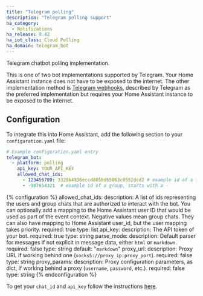 ```yaml
---
title: "Telegram polling"
description: "Telegram polling support"
ha_category:
  - Notifications
ha_release: 0.42
ha_iot_class: Cloud Polling
ha_domain: telegram_bot
---
```


Telegram chatbot polling implementation.

This is one of two bot implementations supported by Telegram. Your Home Assistant instance does not have to be exposed to the internet.
The other implementation method is [Telegram webhooks](/integrations/telegram_webhooks/), described by Telegram as the preferred implementation but requires your Home Assistant instance to be exposed to the internet.

## Configuration

To integrate this into Home Assistant, add the following section to your `configuration.yaml` file:

```yaml
# Example configuration.yaml entry
telegram_bot:
  - platform: polling
    api_key: YOUR_API_KEY
    allowed_chat_ids:
      - 123456789: 3328b4936eccd805bd65063c0562dcd2 # example id of a telegram user that maps to the Home Assistant user
      - -987654321  # example id of a group, starts with a -
```

{% configuration %}
allowed_chat_ids:
  description: A list of ids representing the users and group chats that are authorized to interact with the bot. You can optionally add a mapping to the Home Assistant user ID that would be used as part of the event context. Negative values mean group chats. They can also have mapping to Home Assistant user_id, but the user mapping takes priority.
  required: true
  type: list
api_key:
  description: The API token of your bot.
  required: true
  type: string
parse_mode:
  description: Default parser for messages if not explicit in message data, either `html` or `markdown`.
  required: false
  type: string
  default: "`markdown`"
proxy_url:
  description: Proxy URL if working behind one (`socks5://proxy_ip:proxy_port`).
  required: false
  type: string
proxy_params:
  description: Proxy configuration parameters, as dict, if working behind a proxy (`username`, `password`, etc.).
  required: false
  type: string
{% endconfiguration %}

To get your `chat_id` and `api_key` follow the instructions [here](/integrations/telegram).

